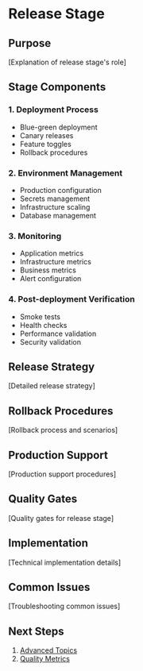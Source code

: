 # Release Stage

## Purpose

[Explanation of release stage's role]

## Stage Components

### 1. Deployment Process

- Blue-green deployment
- Canary releases
- Feature toggles
- Rollback procedures

### 2. Environment Management

- Production configuration
- Secrets management
- Infrastructure scaling
- Database management

### 3. Monitoring

- Application metrics
- Infrastructure metrics
- Business metrics
- Alert configuration

### 4. Post-deployment Verification

- Smoke tests
- Health checks
- Performance validation
- Security validation

## Release Strategy

[Detailed release strategy]

## Rollback Procedures

[Rollback process and scenarios]

## Production Support

[Production support procedures]

## Quality Gates

[Quality gates for release stage]

## Implementation

[Technical implementation details]

## Common Issues

[Troubleshooting common issues]

## Next Steps

1. [Advanced Topics](../advanced/test-shield.md)
2. [Quality Metrics](../advanced/quality-metrics.md)
